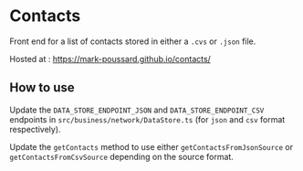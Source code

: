 # Contacts

Front end for a list of contacts stored in either a `.cvs` or `.json` file.

Hosted at : https://mark-poussard.github.io/contacts/

## How to use

Update the `DATA_STORE_ENDPOINT_JSON` and `DATA_STORE_ENDPOINT_CSV` endpoints in `src/business/network/DataStore.ts` (for `json` and `csv` format respectively).

Update the `getContacts` method to use either `getContactsFromJsonSource` or `getContactsFromCsvSource` depending on the source format.
